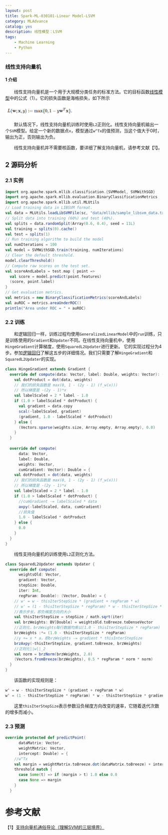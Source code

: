 ```yaml
---
layout: post
title: Spark-ML-030101-Linear Model-LSVM
category: MLAdvance
catalog: yes
description: 线性模型：LSVM
tags:
    - Machine Learning
    - Python
---
```

### 线性支持向量机

#### 1 介绍

&emsp;&emsp;线性支持向量机是一个用于大规模分类任务的标准方法。它的目标函数[线性模型](/mladvance/2017/04/06/linear-model/)中的公式（1）。它的损失函数是海格损失，如下所示

![](/images/spark/ml/linearmodel/lsvm/1.1.png)

&emsp;&emsp;默认情况下，线性支持向量机训练时使用`L2`正则化。线性支持向量机输出一个`SVM`模型。给定一个新的数据点`x`，模型通过`w^Tx`的值预测，当这个值大于0时，输出为正，否则输出为负。

&emsp;&emsp;线性支持向量机并不需要核函数，要详细了解支持向量机，请参考文献【1】。

## 2 源码分析

### 2.1 实例

```scala
import org.apache.spark.mllib.classification.{SVMModel, SVMWithSGD}
import org.apache.spark.mllib.evaluation.BinaryClassificationMetrics
import org.apache.spark.mllib.util.MLUtils
// Load training data in LIBSVM format.
val data = MLUtils.loadLibSVMFile(sc, "data/mllib/sample_libsvm_data.txt")
// Split data into training (60%) and test (40%).
val splits = data.randomSplit(Array(0.6, 0.4), seed = 11L)
val training = splits(0).cache()
val test = splits(1)
// Run training algorithm to build the model
val numIterations = 100
val model = SVMWithSGD.train(training, numIterations)
// Clear the default threshold.
model.clearThreshold()
// Compute raw scores on the test set.
val scoreAndLabels = test.map { point =>
  val score = model.predict(point.features)
  (score, point.label)
}
// Get evaluation metrics.
val metrics = new BinaryClassificationMetrics(scoreAndLabels)
val auROC = metrics.areaUnderROC()
println("Area under ROC = " + auROC)
```

### 2.2 训练

&emsp;&emsp;和逻辑回归一样，训练过程均使用`GeneralizedLinearModel`中的`run`训练，只是训练使用的`Gradient`和`Updater`不同。在线性支持向量机中，使用`HingeGradient`计算梯度，使用`SquaredL2Updater`进行更新。
它的实现过程分为4步。参加[逻辑回归](../逻辑回归/logic-regression.md)了解这五步的详细情况。我们只需要了解`HingeGradient`和`SquaredL2Updater`的实现。

```scala
class HingeGradient extends Gradient {
  override def compute(data: Vector, label: Double, weights: Vector): (Vector, Double) = {
    val dotProduct = dot(data, weights)
    // 我们的损失函数是 max(0, 1 - (2y - 1) (f_w(x)))
    // 所以梯度是 -(2y - 1)*x
    val labelScaled = 2 * label - 1.0
    if (1.0 > labelScaled * dotProduct) {
      val gradient = data.copy
      scal(-labelScaled, gradient)
      (gradient, 1.0 - labelScaled * dotProduct)
    } else {
      (Vectors.sparse(weights.size, Array.empty, Array.empty), 0.0)
    }
  }

  override def compute(
      data: Vector,
      label: Double,
      weights: Vector,
      cumGradient: Vector): Double = {
    val dotProduct = dot(data, weights)
    // 我们的损失函数是 max(0, 1 - (2y - 1) (f_w(x)))
    // 所以梯度是 -(2y - 1)*x
    val labelScaled = 2 * label - 1.0
    if (1.0 > labelScaled * dotProduct) {
      //cumGradient -= labelScaled * data
      axpy(-labelScaled, data, cumGradient)
      //损失值
      1.0 - labelScaled * dotProduct
    } else {
      0.0
    }
  }
}
```

&emsp;&emsp;线性支持向量机的训练使用`L2`正则化方法。

```scala
class SquaredL2Updater extends Updater {
  override def compute(
      weightsOld: Vector,
      gradient: Vector,
      stepSize: Double,
      iter: Int,
      regParam: Double): (Vector, Double) = {
    // w' = w - thisIterStepSize * (gradient + regParam * w)
    // w' = (1 - thisIterStepSize * regParam) * w - thisIterStepSize * gradient
    //表示步长，即负梯度方向的大小
    val thisIterStepSize = stepSize / math.sqrt(iter)
    val brzWeights: BV[Double] = weightsOld.toBreeze.toDenseVector
    //正则化，brzWeights每行数据均乘以(1.0 - thisIterStepSize * regParam)
    brzWeights :*= (1.0 - thisIterStepSize * regParam)
    //y += x * a，即brzWeights -= gradient * thisInterStepSize
    brzAxpy(-thisIterStepSize, gradient.toBreeze, brzWeights)
    //正则化||w||_2
    val norm = brzNorm(brzWeights, 2.0)
    (Vectors.fromBreeze(brzWeights), 0.5 * regParam * norm * norm)
  }
}
```
&emsp;&emsp;该函数的实现规则是：

```scala
w' = w - thisIterStepSize * (gradient + regParam * w)
w' = (1 - thisIterStepSize * regParam) * w - thisIterStepSize * gradient
```
&emsp;&emsp;这里`thisIterStepSize`表示参数沿负梯度方向改变的速率，它随着迭代次数的增多而减小。

### 2.3 预测

```scala
override protected def predictPoint(
      dataMatrix: Vector,
      weightMatrix: Vector,
      intercept: Double) = {
    //w^Tx
    val margin = weightMatrix.toBreeze.dot(dataMatrix.toBreeze) + intercept
    threshold match {
      case Some(t) => if (margin > t) 1.0 else 0.0
      case None => margin
    }
  }
```

# 参考文献

【1】[支持向量机通俗导论（理解SVM的三层境界）](http://blog.csdn.net/macyang/article/details/38782399)


